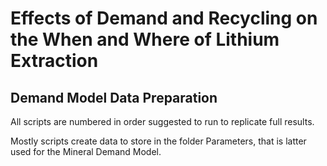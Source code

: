 # Effects of Demand and Recycling on the When and Where of Lithium Extraction

## Demand Model Data Preparation

All scripts are numbered in order suggested to run to replicate full results. 

Mostly scripts create data to store in the folder Parameters, that is latter used for the Mineral Demand Model.
